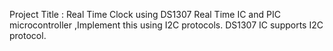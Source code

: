 Project Title : Real Time Clock using DS1307 Real Time IC and PIC microcontroller ,Implement this using  I2C protocols. DS1307 IC supports I2C protocol.
